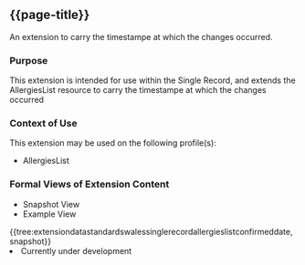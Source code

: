 <div class="warning"><span class="ImplementWarn"></span></div>

## {{page-title}}
An extension to carry the timestampe at which the changes occurred.

### Purpose
This extension is intended for use within the Single Record, and extends the AllergiesList resource to carry the timestampe at which the changes occurred

### Context of Use
This extension may be used on the following profile(s):
* AllergiesList

### Formal Views of Extension Content
<div class="tab-wrap">
  <ul class="tab-head">
    <li class="tablink tab-active" onclick="openCity(this,'tabsnap')" data-target="tabsnap">
      Snapshot View
    </li>
    <li class="tablink" onclick="openCity(this,'tabeg')" data-target="tabeg">
      Example View
    </li>
  </ul>
  <div class="tab-main">
    <div id="tabsnap" class="tabcontent active">      
      {{tree:extensiondatastandardswalessinglerecordallergieslistconfirmeddate, snapshot}}
    </div>
    <div id="tabeg" class="tabcontent">
      <list>
         <li>Currently under development</li>
      </list>
    </div>
  </div>
</div>